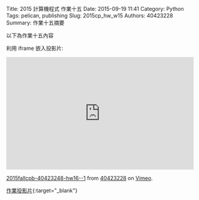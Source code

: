 Title: 2015 計算機程式 作業十五
Date: 2015-09-19 11:41
Category: Python
Tags: pelican, publishing
Slug: 2015cp_hw_w15
Authors: 40423228
Summary: 作業十五摘要

以下為作業十五內容

利用 iframe 嵌入投影片:

<iframe src="https://vimeo.com/151860761" width="500" height="300" frameborder="0"
webkitallowfullscreen mozallowfullscreen allowfullscreen></iframe> <p><a
href="https://vimeo.com/151860761">2015fallcpb-40423248-hw16--1</a> from <a href="https://vimeo.com/user47600730">40423228</a> on <a href="https://vimeo.com">Vimeo</a>.</p> 

[作業投影片](40423228_cp_w16_p.html){:target="_blank"}

